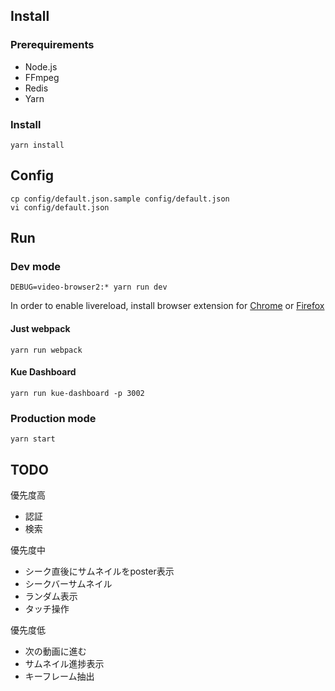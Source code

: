 ## Install

### Prerequirements

- Node.js
- FFmpeg
- Redis
- Yarn

### Install

    yarn install

## Config

    cp config/default.json.sample config/default.json
    vi config/default.json

## Run

### Dev mode

    DEBUG=video-browser2:* yarn run dev

In order to enable livereload, install browser extension for [Chrome](https://chrome.google.com/webstore/detail/livereload/jnihajbhpnppcggbcgedagnkighmdlei) or [Firefox](https://addons.mozilla.org/en-US/firefox/addon/remotelivereload/)

#### Just webpack

    yarn run webpack

#### Kue Dashboard

    yarn run kue-dashboard -p 3002

### Production mode

    yarn start

## TODO

優先度高

- 認証
- 検索

優先度中

- シーク直後にサムネイルをposter表示
- シークバーサムネイル
- ランダム表示
- タッチ操作

優先度低

- 次の動画に進む
- サムネイル進捗表示
- キーフレーム抽出
